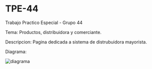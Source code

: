 # TPE-44
Trabajo Practico Especial - Grupo 44

Tema: Productos, distribuidora y comerciante.

Descripcion: Pagina dedicada a sistema de distrubuidora mayorista.

Diagrama:

![diagrama](https://github.com/user-attachments/assets/69ac5b98-810a-4743-beff-5ff4f1c1dc27)

